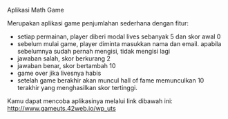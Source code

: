 Aplikasi Math Game

Merupakan aplikasi game penjumlahan sederhana dengan fitur:
- setiap permainan, player diberi modal lives sebanyak 5 dan skor awal 0
- sebelum mulai game, player diminta masukkan nama dan email. apabila sebelumnya sudah pernah mengisi, tidak mengisi lagi
- jawaban salah, skor berkurang 2
- jawaban benar, skor bertambah 10
- game over jika livesnya habis
- setelah game berakhir akan muncul hall of fame memunculkan 10 terakhir yang menghasilkan skor tertinggi.

Kamu dapat mencoba aplikasinya melalui link dibawah ini:
http://www.gameuts.42web.io/wp_uts
